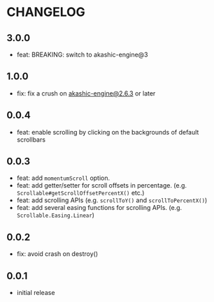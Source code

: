 # CHANGELOG

## 3.0.0

- feat: BREAKING: switch to akashic-engine@3

## 1.0.0

- fix: fix a crush on akashic-engine@2.6.3 or later

## 0.0.4

- feat: enable scrolling by clicking on the backgrounds of default scrollbars

## 0.0.3

- feat: add `momentumScroll` option.
- feat: add getter/setter for scroll offsets in percentage. (e.g. `Scrollable#getScrollOffsetPercentX()` etc.)
- feat: add scrolling APIs (e.g. `scrollToY()` and `scrollToPercentX()`)
- feat: add several easing functions for scrolling APIs. (e.g. `Scrollable.Easing.Linear`)

## 0.0.2

- fix: avoid crash on destroy()

## 0.0.1

- initial release
